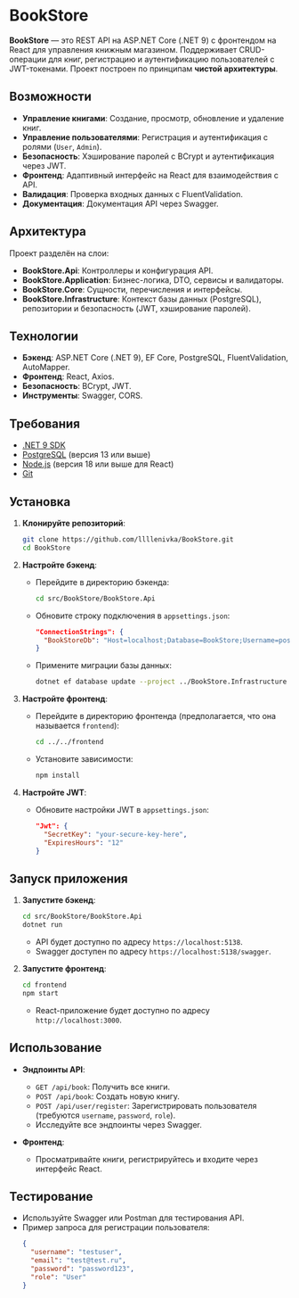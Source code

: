 # BookStore

**BookStore** — это REST API на ASP.NET Core (.NET 9) с фронтендом на React для управления книжным магазином. Поддерживает CRUD-операции для книг, регистрацию и аутентификацию пользователей с JWT-токенами. Проект построен по принципам **чистой архитектуры**.

## Возможности
- **Управление книгами**: Создание, просмотр, обновление и удаление книг.
- **Управление пользователями**: Регистрация и аутентификация с ролями (`User`, `Admin`).
- **Безопасность**: Хэширование паролей с BCrypt и аутентификация через JWT.
- **Фронтенд**: Адаптивный интерфейс на React для взаимодействия с API.
- **Валидация**: Проверка входных данных с FluentValidation.
- **Документация**: Документация API через Swagger.

## Архитектура
Проект разделён на слои:
- **BookStore.Api**: Контроллеры и конфигурация API.
- **BookStore.Application**: Бизнес-логика, DTO, сервисы и валидаторы.
- **BookStore.Core**: Сущности, перечисления и интерфейсы.
- **BookStore.Infrastructure**: Контекст базы данных (PostgreSQL), репозитории и безопасность (JWT, хэширование паролей).

## Технологии
- **Бэкенд**: ASP.NET Core (.NET 9), EF Core, PostgreSQL, FluentValidation, AutoMapper.
- **Фронтенд**: React, Axios.
- **Безопасность**: BCrypt, JWT.
- **Инструменты**: Swagger, CORS.

## Требования
- [.NET 9 SDK](https://dotnet.microsoft.com/download/dotnet/9.0)
- [PostgreSQL](https://www.postgresql.org/download/) (версия 13 или выше)
- [Node.js](https://nodejs.org/) (версия 18 или выше для React)
- [Git](https://git-scm.com/)

## Установка
1. **Клонируйте репозиторий**:
   ```bash
   git clone https://github.com/llllenivka/BookStore.git
   cd BookStore
   ```

2. **Настройте бэкенд**:
   - Перейдите в директорию бэкенда:
     ```bash
     cd src/BookStore/BookStore.Api
     ```
   - Обновите строку подключения в `appsettings.json`:
     ```json
     "ConnectionStrings": {
       "BookStoreDb": "Host=localhost;Database=BookStore;Username=postgres;Password=your_password"
     }
     ```
   - Примените миграции базы данных:
     ```bash
     dotnet ef database update --project ../BookStore.Infrastructure --startup-project .
     ```

3. **Настройте фронтенд**:
   - Перейдите в директорию фронтенда (предполагается, что она называется `frontend`):
     ```bash
     cd ../../frontend
     ```
   - Установите зависимости:
     ```bash
     npm install
     ```

4. **Настройте JWT**:
   - Обновите настройки JWT в `appsettings.json`:
     ```json
     "Jwt": {
       "SecretKey": "your-secure-key-here",
       "ExpiresHours": "12"
     }
     ```

## Запуск приложения
1. **Запустите бэкенд**:
   ```bash
   cd src/BookStore/BookStore.Api
   dotnet run
   ```
   - API будет доступно по адресу `https://localhost:5138`.
   - Swagger доступен по адресу `https://localhost:5138/swagger`.

2. **Запустите фронтенд**:
   ```bash
   cd frontend
   npm start
   ```
   - React-приложение будет доступно по адресу `http://localhost:3000`.

## Использование
- **Эндпоинты API**:
  - `GET /api/book`: Получить все книги.
  - `POST /api/book`: Создать новую книгу.
  - `POST /api/user/register`: Зарегистрировать пользователя (требуются `username`, `password`, `role`).
  - Исследуйте все эндпоинты через Swagger.

- **Фронтенд**:
  - Просматривайте книги, регистрируйтесь и входите через интерфейс React.

## Тестирование
- Используйте Swagger или Postman для тестирования API.
- Пример запроса для регистрации пользователя:
  ```json
  {
    "username": "testuser",
    "email": "test@test.ru",
    "password": "password123",
    "role": "User"
  }
  ```


